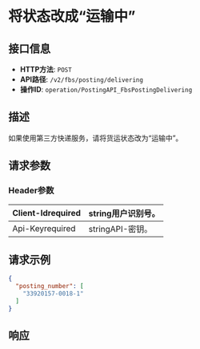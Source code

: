 # 将状态改成“运输中”

## 接口信息

- **HTTP方法**: `POST`
- **API路径**: `/v2/fbs/posting/delivering`
- **操作ID**: `operation/PostingAPI_FbsPostingDelivering`

## 描述

如果使用第三方快递服务，请将货运状态改为“运输中”。

## 请求参数

### Header参数

| Client-Idrequired | string用户识别号。 |
|---|---|
| Api-Keyrequired | stringAPI-密钥。 |

## 请求示例

```json
{
  "posting_number": [
    "33920157-0018-1"
  ]
}
```

## 响应
